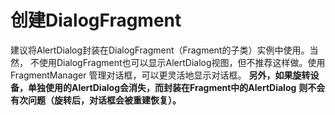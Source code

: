 # 创建DialogFragment

 建议将AlertDialog封装在DialogFragment（Fragment的子类）实例中使用。当然，
不使用DialogFragment也可以显示AlertDialog视图，但不推荐这样做。使用FragmentManager
管理对话框，可以更灵活地显示对话框。
 **另外，如果旋转设备，单独使用的AlertDialog会消失，而封装在Fragment中的AlertDialog**
**则不会有次问题（旋转后，对话框会被重建恢复）。**